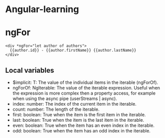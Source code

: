 # Angular-learning

# ngFor
``` 
<div *ngFor="let author of authors">
  {{author.id}} - {{author.firstName}} {{author.lastName}}
</div> 
```

## Local variables
- $implicit: T: The value of the individual items in the iterable (ngForOf). 
- ngForOf: NgIterable<T>: The value of the iterable expression. Useful when the expression is more complex then a property access, for example when using the async pipe (userStreams | async). 
- index: number: The index of the current item in the iterable. 
- count: number: The length of the iterable. 
- first: boolean: True when the item is the first item in the iterable. 
- last: boolean: True when the item is the last item in the iterable. 
- even: boolean: True when the item has an even index in the iterable. 
- odd: boolean: True when the item has an odd index in the iterable.

